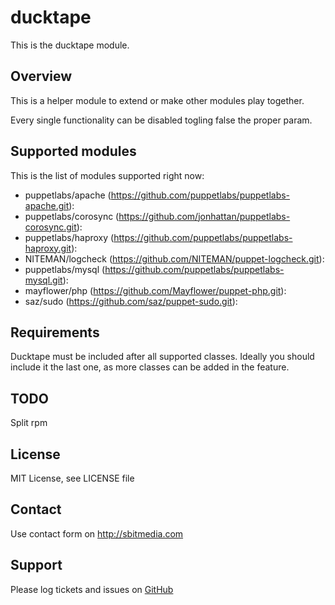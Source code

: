 # ducktape

This is the ducktape module.

## Overview

This is a helper module to extend or make other modules play together. 

Every single functionality can be disabled togling false the proper param.

## Supported modules

This is the list of modules supported right now:

* puppetlabs/apache (https://github.com/puppetlabs/puppetlabs-apache.git): 
* puppetlabs/corosync (https://github.com/jonhattan/puppetlabs-corosync.git):
* puppetlabs/haproxy (https://github.com/puppetlabs/puppetlabs-haproxy.git):
* NITEMAN/logcheck (https://github.com/NITEMAN/puppet-logcheck.git):
* puppetlabs/mysql (https://github.com/puppetlabs/puppetlabs-mysql.git):
* mayflower/php (https://github.com/Mayflower/puppet-php.git):
* saz/sudo (https://github.com/saz/puppet-sudo.git):

## Requirements

Ducktape must be included after all supported classes. Ideally you should include it the last one, as more classes can be added in the feature.

## TODO

Split rpm

## License

MIT License, see LICENSE file

## Contact

Use contact form on http://sbitmedia.com

## Support

Please log tickets and issues on [GitHub](https://github.com/sbitmedia/puppet-ducktape)
